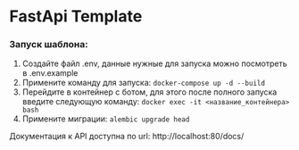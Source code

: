 # FastApi Template

### Запуск шаблона:

1) Создайте файл .env, данные нужные для запуска можно посмотреть в .env.example
2) Примените команду для запуска: ```docker-compose up -d --build```
3) Перейдите в контейнер с ботом, для этого после полного запуска введите следующую команду: ```docker exec -it <название_контейнера> bash```
4) Примените миграции: ```alembic upgrade head```

Документация к API доступна по url: http://localhost:80/docs/
